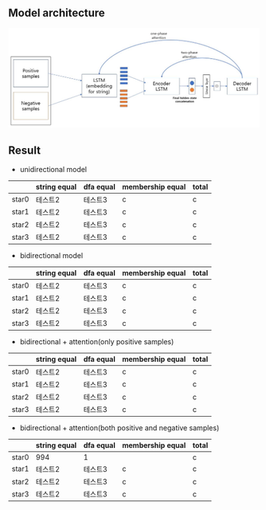 ## Model architecture
![ex_screenshot](./model_version3.JPG)
## Result

- unidirectional model

|   |string equal|dfa equal|membership equal|total|
|------|---|---|---|---|
|star0|테스트2|테스트3|c|c|
|star1|테스트2|테스트3|c|c|
|star2|테스트2|테스트3|c|c|
|star3|테스트2|테스트3|c|c|

- bidirectional model

|   |string equal|dfa equal|membership equal|total|
|------|---|---|---|---|
|star0|테스트2|테스트3|c|c|
|star1|테스트2|테스트3|c|c|
|star2|테스트2|테스트3|c|c|
|star3|테스트2|테스트3|c|c|

- bidirectional + attention(only positive samples)

|   |string equal|dfa equal|membership equal|total|
|------|---|---|---|---|
|star0|테스트2|테스트3|c|c|
|star1|테스트2|테스트3|c|c|
|star2|테스트2|테스트3|c|c|
|star3|테스트2|테스트3|c|c|

- bidirectional + attention(both positive and negative samples)

|   |string equal|dfa equal|membership equal|total|
|------|---|---|---|---|
|star0|994|1||c|
|star1|테스트2|테스트3|c|c|
|star2|테스트2|테스트3|c|c|
|star3|테스트2|테스트3|c|c|
